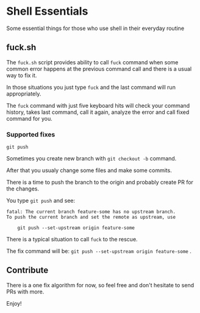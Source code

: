 # Shell Essentials
Some essential things for those who use shell in their everyday routine

## fuck.sh
The `fuck.sh` script provides ability to call `fuck` command when some common error happens at the previous command call and there is a usual way to fix it.

In those situations you just type `fuck` and the last command will run appropriately.

The `fuck` command with just five keyboard hits will check your command history, takes last command, call it again, analyze the error and call fixed command for you.

### Supported fixes

`git push`

Sometimes you create new branch with `git checkout -b` command.

After that you usualy change some files and make some commits.

There is a time to push the branch to the origin and probably create PR for the changes.

You type `git push` and see:

```
fatal: The current branch feature-some has no upstream branch.
To push the current branch and set the remote as upstream, use

    git push --set-upstream origin feature-some
```

There is a typical situation to call `fuck` to the rescue.

The fix command will be: `git push --set-upstream origin feature-some` .

## Contribute

There is a one fix algorithm for now, so feel free and don't hesitate to send PRs with more.

Enjoy!
